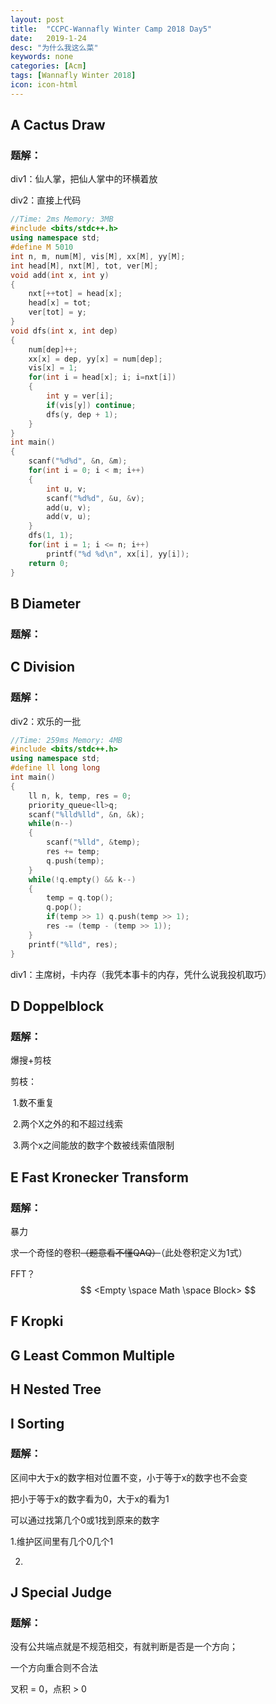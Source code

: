 ```yaml
---
layout: post
title:  "CCPC-Wannafly Winter Camp 2018 Day5"
date:   2019-1-24
desc: "为什么我这么菜"
keywords: none
categories: [Acm]
tags: [Wannafly Winter 2018]
icon: icon-html
---
```


## A Cactus Draw

### 题解：

div1：仙人掌，把仙人掌中的环横着放

div2：直接上代码

```c++
//Time: 2ms Memory: 3MB
#include <bits/stdc++.h>
using namespace std;
#define M 5010
int n, m, num[M], vis[M], xx[M], yy[M];
int head[M], nxt[M], tot, ver[M];
void add(int x, int y)
{
	nxt[++tot] = head[x];
	head[x] = tot;
	ver[tot] = y;
}
void dfs(int x, int dep)
{
	num[dep]++;
	xx[x] = dep, yy[x] = num[dep];
	vis[x] = 1;
	for(int i = head[x]; i; i=nxt[i])
	{
		int y = ver[i];
		if(vis[y]) continue;
		dfs(y, dep + 1);
	}
}
int main()
{
	scanf("%d%d", &n, &m);
	for(int i = 0; i < m; i++)
	{
		int u, v;
		scanf("%d%d", &u, &v);
		add(u, v);
		add(v, u);
	}
	dfs(1, 1);
	for(int i = 1; i <= n; i++)
        printf("%d %d\n", xx[i], yy[i]);
	return 0;
}
```

## B Diameter

### 题解：



## C Division

### 题解：

div2：欢乐的一批

```c++
//Time: 259ms Memory: 4MB
#include <bits/stdc++.h>
using namespace std;
#define ll long long
int main()
{
	ll n, k, temp, res = 0;
	priority_queue<ll>q;
	scanf("%lld%lld", &n, &k);
	while(n--)
	{
		scanf("%lld", &temp);
		res += temp;
		q.push(temp);
	}
	while(!q.empty() && k--)
	{
		temp = q.top();
		q.pop();
		if(temp >> 1) q.push(temp >> 1);
		res -= (temp - (temp >> 1));
	}
	printf("%lld", res);
}
```

div1：主席树，卡内存（我凭本事卡的内存，凭什么说我投机取巧）

## D Doppelblock

### 题解：

爆搜+剪枝

剪枝：

​	1.数不重复

​	2.两个X之外的和不超过线索

​	3.两个x之间能放的数字个数被线索值限制

## E Fast Kronecker Transform

### 题解：

暴力

求一个奇怪的卷积~~（题意看不懂QAQ）~~（此处卷积定义为1式）

FFT？
$$
<Empty \space Math \space Block>
$$

## F Kropki

## G Least Common Multiple

## H Nested Tree

## I Sorting

### 题解：

区间中大于x的数字相对位置不变，小于等于x的数字也不会变

把小于等于x的数字看为0，大于x的看为1

可以通过找第几个0或1找到原来的数字

1.维护区间里有几个0几个1

2.

## J Special Judge

### 题解：

没有公共端点就是不规范相交，有就判断是否是一个方向；

一个方向重合则不合法

叉积 = 0，点积 > 0